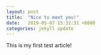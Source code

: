 ```yaml
---
layout: post
title:  "Nice to meet you!"
date:   2019-05-07 15:32:31 +0800
categories: jekyll update
---
```


This is my first test article!
